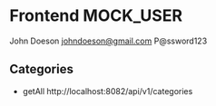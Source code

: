 # Frontend MOCK_USER

John
Doeson
johndoeson@gmail.com
P@ssword123

## Categories

- getAll
  http://localhost:8082/api/v1/categories
